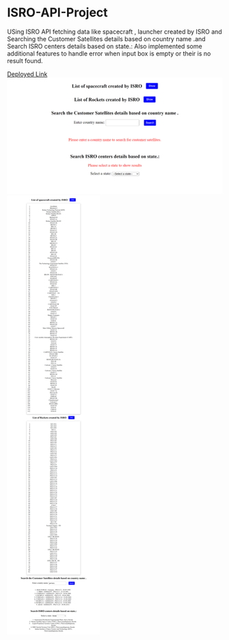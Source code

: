 # ISRO-API-Project
USing ISRO API fetching data like spacecraft , launcher created by ISRO and Searching the Customer Satellites details based on country name .and Search ISRO centers details based on state.:
Also implemented some additional features to handle error when input box is empty or their is no result found.

[Deployed Link](https://isro-api-project-p0vbxa3b7-krishnakumar.vercel.app/)
![Image with error msg](https://github.com/krishna5867/ISRO-API-Project/blob/main/Assets.png)
![Image 2](https://github.com/krishna5867/ISRO-API-Project/blob/main/127.0.0.1_5500_.png)
